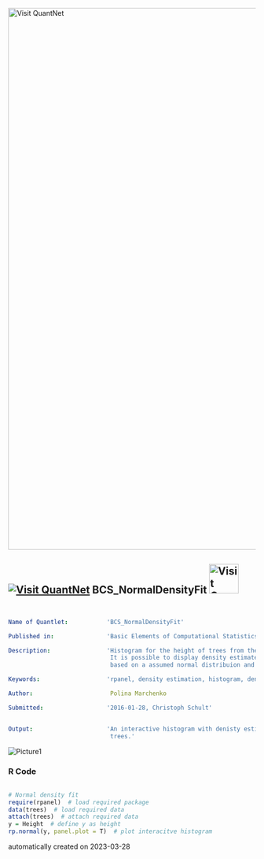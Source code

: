 [<img src="https://github.com/QuantLet/Styleguide-and-FAQ/blob/master/pictures/banner.png" width="1100" alt="Visit QuantNet">](http://quantlet.de/)

## [<img src="https://github.com/QuantLet/Styleguide-and-FAQ/blob/master/pictures/qloqo.png" alt="Visit QuantNet">](http://quantlet.de/) **BCS_NormalDensityFit** [<img src="https://github.com/QuantLet/Styleguide-and-FAQ/blob/master/pictures/QN2.png" width="60" alt="Visit QuantNet 2.0">](http://quantlet.de/)

```yaml


Name of Quantlet:           'BCS_NormalDensityFit'

Published in:               'Basic Elements of Computational Statistics'

Description:                'Histogram for the height of trees from the trees package.
                             It is possible to display density estimates for the height
                             based on a assumed normal distribuion and estimated density.'

Keywords:                   'rpanel, density estimation, histogram, density, plot'

Author:                      Polina Marchenko

Submitted:                  '2016-01-28, Christoph Schult'


Output:                     'An interactive histogram with denisty estimation for the height of
                             trees.'

```

![Picture1](BCS_NormalDensityFit.png)

### R Code
```r

# Normal density fit
require(rpanel)  # load required package
data(trees)  # load required data
attach(trees)  # attach required data
y = Height  # define y as height
rp.normal(y, panel.plot = T)  # plot interacitve histogram
```

automatically created on 2023-03-28